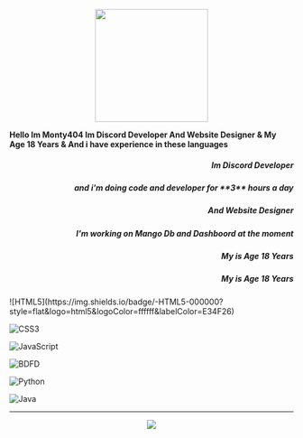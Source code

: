 <p align="center"> 
  <img src="https://cdn.dribbble.com/users/1059583/screenshots/4171367/coding-freak.gif" width="200" />
</p>

**Hello Im __Monty404__ Im Discord Developer And Website Designer & My Age 18 Years & And i have experience in these languages**

<h5 align="right"><b>Im Discord Developer</b></h3>
<h5 align="right"><b>and i'm doing code and developer for **3** hours a day</b></h3>
<h5 align="right"><b>And Website Designer</b></h3>
<h5 align="right"><b>I'm working on Mango Db and Dashboord at the moment</b></h3>
<h5 align="right"><b>My is Age 18 Years</b></h3>
<h5 align="right"><b><h5 align="right"><b>My is Age 18 Years</b></h3></b></h3>
![HTML5](https://img.shields.io/badge/-HTML5-000000?style=flat&logo=html5&logoColor=ffffff&labelColor=E34F26)

![CSS3](https://img.shields.io/badge/-CSS3-000000?style=flat&logo=css3&logoColor=ffffff&labelColor=1572B6) 

![JavaScript](https://img.shields.io/badge/-JavaScript-000000?style=flat&logo=javascript)

![BDFD](https://img.shields.io/badge/-BDFD-000000?style=flat&logo=BDFD)

![Python](https://img.shields.io/badge/-Python-000000?style=flat&logo=Python)

![Java](https://img.shields.io/badge/-Java-000000?style=flat&logo=java)


<hr>
<p align="center"> 
<img src="https://svgshare.com/getbyhash/sha1-LHiWlhFDwXbNWTl0arAFCT37jkY=">
 </p>












 
